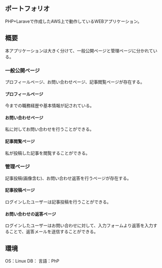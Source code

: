 ## ポートフォリオ
PHP+Laraveで作成したAWS上で動作しているWEBアプリケーション。

## 概要
本アプリケーションは大きく分けて、一般公開ページと管理ページに分かれている。
### 一般公開ページ
プロフィールページ、お問い合わせページ、記事閲覧ページが存在する。
#### プロフィールページ
今までの職務経歴や基本情報が記されている。
#### お問い合わせページ
私に対してお問い合わせを行うことができる。
#### 記事閲覧ページ
私が投稿した記事を閲覧することができる。
### 管理ページ
記事投稿(画像含む)、お問い合わせ返答を行うページが存在する。
#### 記事投稿ページ
ログインしたユーザーは記事投稿を行うことができる。
#### お問い合わせの返答ページ
ログインしたユーザーはお問い合わせに対して、入力フォームより返答を入力することで、返答メールを送信することができる。

## 環境
OS：Linux 
DB： 
言語：PhP 

